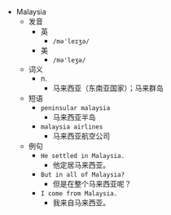 - Malaysia
  - 发音
    - 英
      - `/məˈleɪʒə/`
    - 美
      - `/mə'leʒə/`
  - 词义
    - n.
      - 马来西亚（东南亚国家）；马来群岛
  - 短语
    - `peninsular malaysia`
      - 马来西亚半岛 
    - `malaysia airlines`
      - 马来西亚航空公司 
  - 例句
    - `He settled in Malaysia.`
      - 他定居马来西亚。
    - `But in all of Malaysia?`
      - 但是在整个马来西亚呢？
    - `I come from Malaysia.`
      - 我来自马来西亚。

